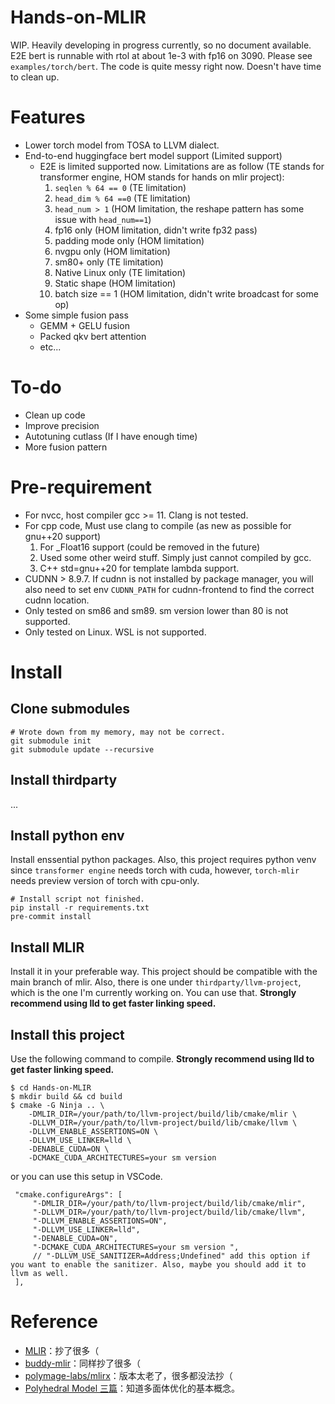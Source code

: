 # Hands-on-MLIR

WIP. Heavily developing in progress currently, so no document available. E2E bert is runnable with rtol at about 1e-3 with fp16 on 3090. Please see `examples/torch/bert`. The code is quite messy right now. Doesn't have time to clean up.

# Features

+ Lower torch model from TOSA to LLVM dialect.
+ End-to-end huggingface bert model support (Limited support)
    + E2E is limited supported now. Limitations are as follow (TE stands for transformer engine, HOM stands for hands on mlir project):
        1. `seqlen % 64 == 0` (TE limitation)
        2. `head_dim % 64 ==0` (TE limitation)
        3. `head_num > 1` (HOM limitation, the reshape pattern has some issue with `head_num==1`)
        4. fp16 only (HOM limitation, didn't write fp32 pass)
        5. padding mode only (HOM limitation)
        6. nvgpu only (HOM limitation)
        7. sm80+ only (TE limitation)
        8. Native Linux only (TE limitation)
        9. Static shape (HOM limitation)
        10. batch size == 1 (HOM limitation, didn't write broadcast for some op)
+ Some simple fusion pass
    + GEMM + GELU fusion
    + Packed qkv bert attention
    + etc...

# To-do

+ Clean up code
+ Improve precision
+ Autotuning cutlass (If I have enough time)
+ More fusion pattern

# Pre-requirement

+ For nvcc, host compiler gcc >= 11. Clang is not tested.
+ For cpp code, Must use clang to compile (as new as possible for gnu++20 support)
    1. For _Float16 support (could be removed in the future)
    2. Used some other weird stuff. Simply just cannot compiled by gcc.
    3. C++ std=gnu++20 for template lambda support.
+ CUDNN > 8.9.7. If cudnn is not installed by package manager, you will also need to set env `CUDNN_PATH` for cudnn-frontend to find the correct cudnn location.
+ Only tested on sm86 and sm89. sm version lower than 80 is not supported.
+ Only tested on Linux. WSL is not supported.

# Install

## Clone submodules

```
# Wrote down from my memory, may not be correct.
git submodule init
git submodule update --recursive
```

## Install thirdparty

...

## Install python env

Install enssential python packages. Also, this project requires python venv since `transformer engine` needs torch with cuda, however, `torch-mlir` needs preview version of torch with cpu-only.

```
# Install script not finished.
pip install -r requirements.txt
pre-commit install
```

## Install MLIR

Install it in your preferable way. This project should be compatible with the main branch of mlir. Also, there is one under `thirdparty/llvm-project`, which is the one I'm currently working on. You can use that.  **Strongly recommend using lld to get faster linking speed.**

## Install this project

Use the following command to compile. **Strongly recommend using lld to get faster linking speed.**

```
$ cd Hands-on-MLIR
$ mkdir build && cd build
$ cmake -G Ninja .. \
    -DMLIR_DIR=/your/path/to/llvm-project/build/lib/cmake/mlir \
    -DLLVM_DIR=/your/path/to/llvm-project/build/lib/cmake/llvm \
    -DLLVM_ENABLE_ASSERTIONS=ON \
    -DLLVM_USE_LINKER=lld \
    -DENABLE_CUDA=ON \
    -DCMAKE_CUDA_ARCHITECTURES=your sm version
```

or you can use this setup in VSCode.

```
 "cmake.configureArgs": [
     "-DMLIR_DIR=/your/path/to/llvm-project/build/lib/cmake/mlir",
     "-DLLVM_DIR=/your/path/to/llvm-project/build/lib/cmake/llvm",
     "-DLLVM_ENABLE_ASSERTIONS=ON",
     "-DLLVM_USE_LINKER=lld",
     "-DENABLE_CUDA=ON",
     "-DCMAKE_CUDA_ARCHITECTURES=your sm version ",
     // "-DLLVM_USE_SANITIZER=Address;Undefined" add this option if you want to enable the sanitizer. Also, maybe you should add it to llvm as well.
 ],
```

# Reference

+ [MLIR](https://github.com/llvm/llvm-project/)：抄了很多（
+ [buddy-mlir](https://github.com/buddy-compiler/buddy-mlir)：同样抄了很多（
+ [polymage-labs/mlirx](https://github.com/polymage-labs/mlirx)：版本太老了，很多都没法抄（
+ [Polyhedral Model 三篇](https://mp.weixin.qq.com/s?__biz=MzI3MDQ2MjA3OA==&mid=2247485130&idx=1&sn=a5773bf17e6854d1238b035366641bcc&chksm=ead1fbdbdda672cdf9b2480a431cef85e4d377d07f8c586a932adabd50656cbdcd7d891156bf&mpshare=1&scene=1&srcid=&sharer_sharetime=1569677798809&sharer_shareid=b33ef36fa0caf5cb82e76916516aa7df#rd)：知道多面体优化的基本概念。
